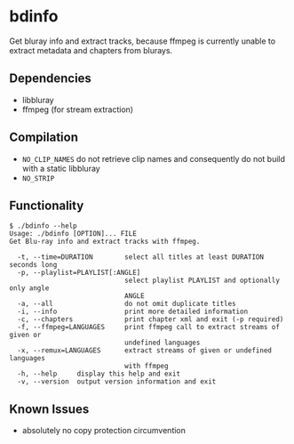 # bdinfo

Get bluray info and extract tracks, because ffmpeg is currently unable to
extract metadata and chapters from blurays.


## Dependencies

* libbluray
* ffmpeg (for stream extraction)


## Compilation

* `NO_CLIP_NAMES` do not retrieve clip names and consequently do not build with
  a static libbluray
* `NO_STRIP`


## Functionality

```
$ ./bdinfo --help
Usage: ./bdinfo [OPTION]... FILE
Get Blu-ray info and extract tracks with ffmpeg.

  -t, --time=DURATION        select all titles at least DURATION seconds long
  -p, --playlist=PLAYLIST[:ANGLE]
                             select playlist PLAYLIST and optionally only angle
                             ANGLE
  -a, --all                  do not omit duplicate titles
  -i, --info                 print more detailed information
  -c, --chapters             print chapter xml and exit (-p required)
  -f, --ffmpeg=LANGUAGES     print ffmpeg call to extract streams of given or
                             undefined languages
  -x, --remux=LANGUAGES      extract streams of given or undefined languages
                             with ffmpeg
  -h, --help     display this help and exit
  -v, --version  output version information and exit
```


## Known Issues

* absolutely no copy protection circumvention
